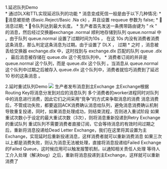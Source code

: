 1.延迟队列Demo  
    *  通过DLX和TTL实现延迟队列的功能
    * 消息变成死信一般是由于以下几种情况:
    * 消息被拒绝 (Basic.Reject/Basic .Na ck) ，井且设置 requeue 参数为 false;
    * 消息过期;
    * 令队列达到最大长度。
    * 生产者首先发送一条携带路由键为 " rk " 的消息，然后经过交换器exchange .normal 顺利地存储到队列 queue.normal 中 。由于队列 queue.normal 设置了过期时间为10s ， 在这 10s 内没有消费者消费这条消息，那么判定这条消息为过期。由于设置了 DLX ， 过期
    * 之时 ，消息被丢给交换器 exchange.dlx 中，这时找到与 exchange.dlx 匹配的队列 queue .dlx ， 最后消息被存储在 queue.dlx 这个死信队列中。
    * 消费者订阅的并非是 queue.normal 这个队列，而是 queue.dlx 这个队列 。当消息从 queue.normal 这个队列中过期之后被存入 queue.dlx 这个队列中，消费者就恰巧消费到了延迟 10 秒的这条消息 。
    
2.延时重试队列Demo
  <img src="https://camo.githubusercontent.com/970eeb6ddbb663d6a180a3d0fc4b5a3c4e85f874/68747470733a2f2f6f61797273736a70612e716e73736c2e636f6d2f7878782e6a7067"/>
  生产者发布消息到主Exchange
  主Exchange根据Routing Key将消息分发到对应的消息队列
  多个消费者的worker进程同时对队列中的消息进行消费，因此它们之间采用“竞争”的方式来争取消息的消费
  消息消费后，不管成功失败，都要返回ACK消费确认消息给队列，避免消息消费确认机制导致重复投递，同时，如果消息处理成功，则结束流程，否则进入重试阶段
  如果重试次数小于设定的最大重试次数（3次），则将消息重新投递到Retry Exchange的重试队列
  重试队列不需要消费者直接订阅，它会等待消息的有效时间过期之后，重新将消息投递给Dead Letter Exchange，我们在这里将其设置为主Exchange，实现延时后重新投递消息，这样消费者就可以重新消费消息
  如果三次以上都是消费失败，则认为消息无法被处理，直接将消息投递给Failed Exchange的Failed Queue，这时候应用可以触发报警机制，以通知相关责任人处理
  等待人工介入处理（解决bug）之后，重新将消息投递到主Exchange，这样就可以重新消费了
      